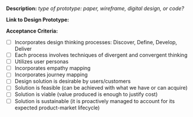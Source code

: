 **Description:** _type of prototype: paper, wireframe, digital design, or code?_

**Link to Design Prototype:** 

**Acceptance Criteria:**
- [ ] Incorporates design thinking processes: Discover, Define, Develop, Deliver
- [ ] Each process involves techniques of divergent and convergent thinking
- [ ] Utilizes user personas
- [ ] Incorporates empathy mapping
- [ ] Incorporates journey mapping
- [ ] Design solution is desirable by users/customers
- [ ] Solution is feasible (can be achieved with what we have or can acquire)
- [ ] Solution is viable (value produced is enough to justify cost)
- [ ] Solution is sustainable (it is proactively managed to account for its expected product-market lifecycle)
